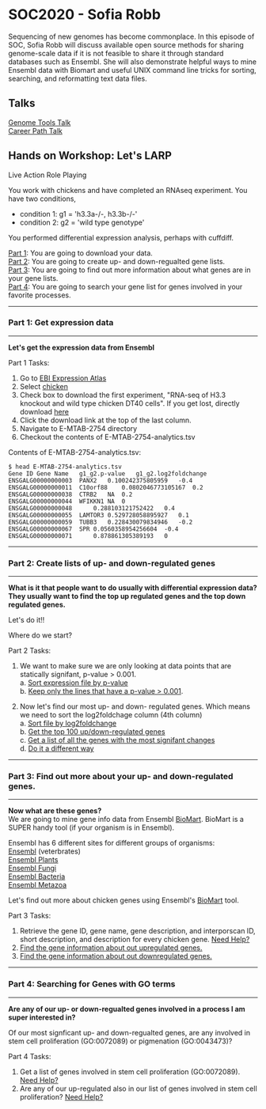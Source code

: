 # SOC2020 - Sofia Robb

Sequencing of new genomes has become commonplace. In this episode of SOC, Sofia Robb will discuss available open source methods for sharing genome-scale data if it is not feasible to share it through standard databases such as Ensembl. She will also demonstrate helpful ways to mine Ensembl data with Biomart and useful UNIX command line tricks for sorting, searching, and reformatting text data files.

## Talks

[Genome Tools Talk](talk/SofiaRobb_0804202.WY.pdf)  
[Career Path Talk](talk/WY_careerTalk.pdf) 

## Hands on  Workshop: Let's LARP

Live Action Role Playing

You work with chickens and have completed an RNAseq experiment. You have two conditions, 
  - condition 1:  g1 = 'h3.3a-/-, h3.3b-/-' 
  - condition 2:  g2 = 'wild type genotype' 

You performed differential expression analysis, perhaps with cuffdiff. 

[Part 1](#part-1-get-expression-data): You are going to download your data.  
[Part 2](#part-2-create-lists-of-up--and-down-regulated-genes): You are going to create up- and down-regualted gene lists.  
[Part 3](#part-3-find-out-more-about-your-up--and-down-regulated-genes): You are going to find out more information about what genes are in your gene lists.  
[Part 4](#part-4-searching-for-genes-with-go-terms): You are going to search your gene list for genes involved in your favorite processes.

***
### Part 1: Get expression data 
***

__Let's get the expression data from Ensembl__  

Part 1 Tasks:  
1. Go to [EBI Expression Atlas](https://www.ebi.ac.uk/gxa/home)
2. Select [chicken](https://www.ebi.ac.uk/gxa/experiments?experimentType=differential&species=gallus+gallus)
3. Check box to download the first experiment, "RNA-seq of H3.3 knockout and wild type chicken DT40 cells". If you get lost, directly download [here](https://www.ebi.ac.uk/gxa/experiments-content/E-MTAB-2754/resources/DifferentialSecondaryDataFiles.RnaSeq/analytics)
4. Click the download link at the top of the last column.
5. Navigate to E-MTAB-2754 directory
6. Checkout the contents of E-MTAB-2754-analytics.tsv 

Contents of E-MTAB-2754-analytics.tsv:
```
$ head E-MTAB-2754-analytics.tsv
Gene ID	Gene Name	g1_g2.p-value	g1_g2.log2foldchange
ENSGALG00000000003	PANX2	0.100242375805959	-0.4
ENSGALG00000000011	C10orf88	0.0802046773105167	0.2
ENSGALG00000000038	CTRB2	NA	0.2
ENSGALG00000000044	WFIKKN1	NA	0
ENSGALG00000000048		0.288103121752422	0.4
ENSGALG00000000055	LAMTOR3	0.529728058895927	0.1
ENSGALG00000000059	TUBB3	0.228430079834946	-0.2
ENSGALG00000000067	SPR	0.0560358954256604	-0.4
ENSGALG00000000071		0.878861305389193	0
```

***
### Part 2: Create lists of up- and down-regulated genes
***

__What is it that people want to do usually with differential expression data?__  
__They usually want to find the top up regulated genes and the top down regulated genes.__  

Let's do it!!

Where do we start?

Part 2 Tasks:  
1. We want to make sure we are only looking at data points that are statically signifant, p-value > 0.001.  
  a. [Sort expression file by p-value](sort_by_pvalue/README.md)  
  b. [Keep only the lines that have a p-value > 0.001](significant_only/README.md).  

2. Now let's find our most up- and down- regulated genes. Which means we need to sort the log2foldchage column (4th column)  
 a. [Sort file by log2foldchange](sort_log2fold/README.md)  
 b. [Get the top 100 up/down-regulated genes](sort_log2fold/README.md#get-the-extremes)   
 c. [Get a list of all the genes with the most signifant changes](sort_log2fold/README.md#most-signficant-changes)   
 d. [Do it a different way](sort_log2fold/README.md#other-way-to-do-the-same)   

***
### Part 3: Find out more about your up- and down-regulated genes.
***

__Now what are these genes?__  
We are going to mine gene info data from Ensembl [BioMart](http://www.ensembl.org/biomart/martview). BioMart is a SUPER handy tool (if your organism is in Ensembl).  

Ensembl has 6 different sites for different groups of organisms:  
[Ensembl](http://www.ensembl.org/) (veterbrates)  
[Ensembl Plants](http://plants.ensembl.org/)  
[Ensembl Fungi](http://fungi.ensembl.org/)  
[Ensembl Bacteria](http://bacteria.ensembl.org/)  
[Ensembl Metazoa](http://metazoa.ensembl.org/)  


Let's find out more about chicken genes using Ensembl's [BioMart](http://www.ensembl.org/biomart/martview) tool.

Part 3 Tasks:  
1. Retrieve the gene ID, gene name, gene description, and interporscan ID, short description, and description for every chicken gene. [Need Help?](biomart_get_gene_info/README.md)
2. [Find the gene information about out upregulated genes.](gene_info_upregulated/README.md)
3. [Find the gene information about out downregulated genes.](gene_info_upregulated/README.md)

***
### Part 4: Searching for Genes with GO terms
***

__Are any of our up- or down-regualted genes involved in a process I am super interested in?__  

Of our most signficant up- and down-regualted genes, are any involved in stem cell proliferation (GO:0072089) or pigmenation (GO:0043473)?

Part 4 Tasks:  
1. Get a list of genes involved in stem cell proliferation (GO:0072089). [Need Help?](biomart_get_gene_and_go_info/README.md)
2. Are any of our up-regulated also in our list of genes involved in stem cell proliferation?  [Need Help?](biomart_get_gene_and_go_info/README.sh#upregulated_and_stem_cell_proliferation)

